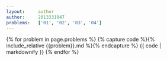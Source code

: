 ```yaml
---
layout:     author
author:     2013331047
problems:   ['01', '02', '03', '04']
---
```



{% for problem in page.problems %}
{% capture code %}{% include_relative {{problem}}.md %}{% endcapture %}
{{ code | markdownify }}
{% endfor %}